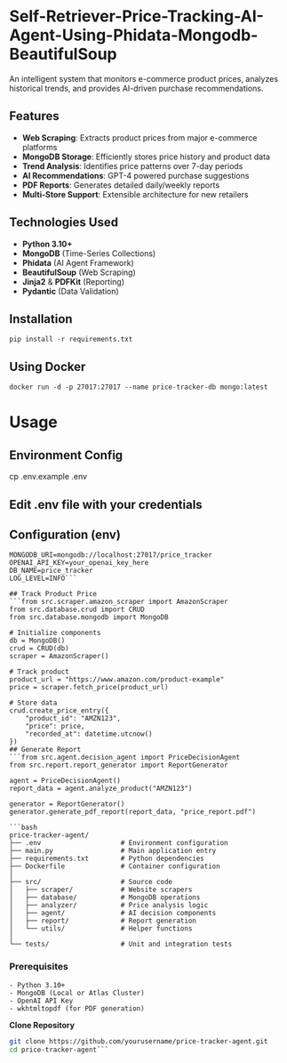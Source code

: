 # Self-Retriever-Price-Tracking-AI-Agent-Using-Phidata-Mongodb-BeautifulSoup

An intelligent system that monitors e-commerce product prices, analyzes historical trends, and provides AI-driven purchase recommendations.

## Features

- **Web Scraping**: Extracts product prices from major e-commerce platforms
- **MongoDB Storage**: Efficiently stores price history and product data
- **Trend Analysis**: Identifies price patterns over 7-day periods
- **AI Recommendations**: GPT-4 powered purchase suggestions
- **PDF Reports**: Generates detailed daily/weekly reports
- **Multi-Store Support**: Extensible architecture for new retailers

## Technologies Used

- **Python 3.10+**
- **MongoDB** (Time-Series Collections)
- **Phidata** (AI Agent Framework)
- **BeautifulSoup** (Web Scraping)
- **Jinja2** & **PDFKit** (Reporting)
- **Pydantic** (Data Validation)

## Installation
```pip install -r requirements.txt```
## Using Docker
```docker run -d -p 27017:27017 --name price-tracker-db mongo:latest```
# Usage
## Environment Config
cp .env.example .env
## Edit .env file with your credentials

## Configuration (env)
```
MONGODB_URI=mongodb://localhost:27017/price_tracker
OPENAI_API_KEY=your_openai_key_here
DB_NAME=price_tracker
LOG_LEVEL=INFO```

## Track Product Price
```from src.scraper.amazon_scraper import AmazonScraper
from src.database.crud import CRUD
from src.database.mongodb import MongoDB

# Initialize components
db = MongoDB()
crud = CRUD(db)
scraper = AmazonScraper()

# Track product
product_url = "https://www.amazon.com/product-example"
price = scraper.fetch_price(product_url)

# Store data
crud.create_price_entry({
    "product_id": "AMZN123",
    "price": price,
    "recorded_at": datetime.utcnow()
})
## Generate Report
```from src.agent.decision_agent import PriceDecisionAgent
from src.report.report_generator import ReportGenerator

agent = PriceDecisionAgent()
report_data = agent.analyze_product("AMZN123")

generator = ReportGenerator()
generator.generate_pdf_report(report_data, "price_report.pdf")

```bash
price-tracker-agent/
├── .env                    # Environment configuration
├── main.py                 # Main application entry
├── requirements.txt        # Python dependencies
├── Dockerfile              # Container configuration
│
├── src/                    # Source code
│   ├── scraper/            # Website scrapers
│   ├── database/           # MongoDB operations
│   ├── analyzer/           # Price analysis logic
│   ├── agent/              # AI decision components
│   ├── report/             # Report generation
│   └── utils/              # Helper functions
│
└── tests/                  # Unit and integration tests
```
### Prerequisites
```
- Python 3.10+
- MongoDB (Local or Atlas Cluster)
- OpenAI API Key
- wkhtmltopdf (for PDF generation)
```
**Clone Repository**
```bash
git clone https://github.com/yourusername/price-tracker-agent.git
cd price-tracker-agent```
